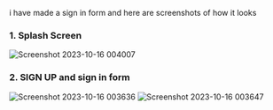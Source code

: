 i have made a sign in form and here are screenshots of how it looks
### 1. Splash Screen ### 
![Screenshot 2023-10-16 004007](https://github.com/Amjadyabroudi128/sign-in-form/assets/61939508/9d25c1ff-f823-41e5-a5b6-85ef85666ac3) 
### 2. SIGN UP and sign in form ### 
![Screenshot 2023-10-16 003636](https://github.com/Amjadyabroudi128/sign-in-form/assets/61939508/a84b14bb-5e5c-4dee-a995-6de02fccdbba)
![Screenshot 2023-10-16 003647](https://github.com/Amjadyabroudi128/sign-in-form/assets/61939508/c4a5f39b-e4cf-448c-a58a-d018636228ff)

